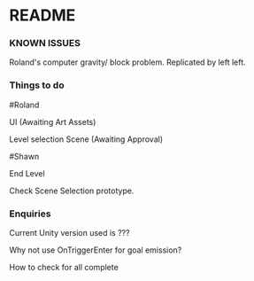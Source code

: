 # README #

### KNOWN ISSUES ###
Roland's computer gravity/ block problem. Replicated by left left.

### Things to do ###

#Roland

UI (Awaiting Art Assets)

Level selection Scene (Awaiting Approval)

#Shawn

End Level

Check Scene Selection prototype.

### Enquiries ###

Current Unity version used is ???

Why not use OnTriggerEnter for goal emission?

How to check for all complete
